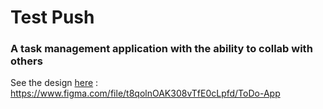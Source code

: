 # Test Push

### A task management application with the ability to collab with others

See the design [here](https://www.figma.com/file/t8qolnOAK308vTfE0cLpfd/ToDo-App) : https://www.figma.com/file/t8qolnOAK308vTfE0cLpfd/ToDo-App
